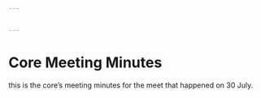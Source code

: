 ```yaml
---


---
```


<h1 id="core-meeting-minutes">Core Meeting Minutes</h1>
<p>this is the core’s meeting minutes for the meet that happened on 30 July.</p>

